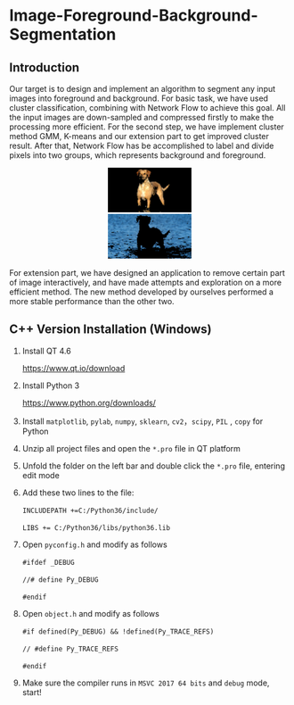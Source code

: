 Image-Foreground-Background-Segmentation
====
## Introduction
Our target is to design and implement an algorithm to segment any input images into foreground and background. For basic task, we have used cluster classification, combining with Network Flow to achieve this goal. All the input images are down-sampled and compressed firstly to make the processing more efficient. For the second step, we have implement cluster method GMM, K-means and our extension part to get improved cluster result. After that, Network Flow has be accomplished to label and divide pixels into two groups, which represents background and foreground. 

<div align=center><img width="150" height="80" src="https://github.com/ChenyuWang123/Image-Foreground-Background-Segmentation/blob/master/down3.png"/></div> 
<div align=center><img width="150" height="80" src="https://github.com/ChenyuWang123/Image-Foreground-Background-Segmentation/blob/master/down4.png"/></div>

For extension part, we have designed an application to remove certain part of image interactively, and have made attempts and exploration on a more efficient method. The new method developed by ourselves performed a more stable performance than the other two.


## C++ Version Installation (Windows)
1. Install QT 4.6

     https://www.qt.io/download

2. Install Python 3

     https://www.python.org/downloads/

3. Install `matplotlib`, `pylab`, `numpy`, `sklearn`, `cv2`，`scipy`, `PIL` , `copy` for Python

4. Unzip all project files and open the `*.pro` file in QT platform

5. Unfold the folder on the left bar and double click the `*.pro` file, entering edit mode

6. Add these two lines to the file:

     `INCLUDEPATH +=C:/Python36/include/`

     `LIBS += C:/Python36/libs/python36.lib`
     
7. Open `pyconfig.h` and modify as follows

     `#ifdef _DEBUG` 
     
     `//# define Py_DEBUG` 
     
     `#endif`
     
8. Open `object.h` and modify as follows

     `#if defined(Py_DEBUG) && !defined(Py_TRACE_REFS)`
     
     `// #define Py_TRACE_REFS`
     
     `#endif`
     
9. Make sure the compiler runs in `MSVC 2017 64 bits` and `debug` mode, start!
     
